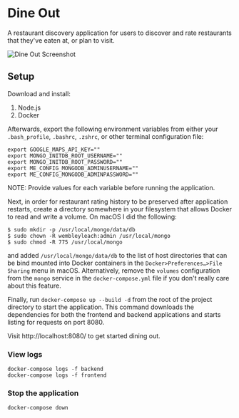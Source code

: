 # Dine Out
A restaurant discovery application for users to discover and rate
restaurants that they've eaten at, or plan to visit.

![Dine Out Screenshot](https://i.imgur.com/yU9cPHg.png)

## Setup
Download and install:
1. Node.js
2. Docker

Afterwards, export the following environment variables from
either your `.bash_profile`, `.bashrc`, `.zshrc`, or other
terminal configuration file:
```
export GOOGLE_MAPS_API_KEY=""
export MONGO_INITDB_ROOT_USERNAME=""
export MONGO_INITDB_ROOT_PASSWORD=""
export ME_CONFIG_MONGODB_ADMINUSERNAME=""
export ME_CONFIG_MONGODB_ADMINPASSWORD=""
``` 
NOTE: Provide values for each variable before running the
application.

Next, in order for restaurant rating history to be preserved after
application restarts, create a directory somewhere in your filesystem
that allows Docker to read and write a volume. On macOS I did the following:
```
$ sudo mkdir -p /usr/local/mongo/data/db
$ sudo chown -R wembleyleach:admin /usr/local/mongo
$ sudo chmod -R 775 /usr/local/mongo
```
and added `/usr/local/mongo/data/db` to the list of host directories that can be
bind mounted into Docker containers in the `Docker>Preferences…>File Sharing` menu
in macOS. Alternatively, remove the `volumes` configuration from the `mongo` service in the
`docker-compose.yml` file if you don't really care about this feature.

Finally, run `docker-compose up --build -d` from the root
of the project directory to start the application. This command downloads
the dependencies for both the frontend and backend applications and
starts listing for requests on port 8080. 

Visit http://localhost:8080/ to get started dining out.

### View logs
```
docker-compose logs -f backend
docker-compose logs -f frontend
```

### Stop the application
```
docker-compose down
```
